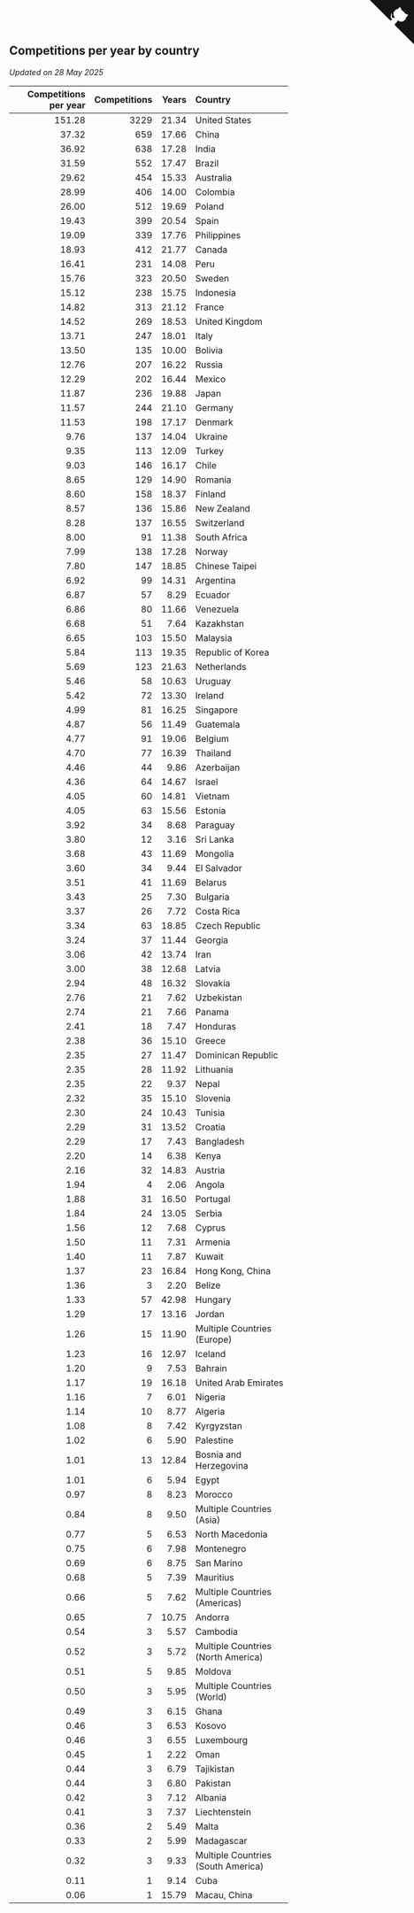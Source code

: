 ## Competitions per year by country

*Updated on 28 May 2025*

| Competitions per year | Competitions | Years | Country |
| ---: | ---: | ---: | :--- |
| 151.28 | 3229 | 21.34 | United States |
| 37.32 | 659 | 17.66 | China |
| 36.92 | 638 | 17.28 | India |
| 31.59 | 552 | 17.47 | Brazil |
| 29.62 | 454 | 15.33 | Australia |
| 28.99 | 406 | 14.00 | Colombia |
| 26.00 | 512 | 19.69 | Poland |
| 19.43 | 399 | 20.54 | Spain |
| 19.09 | 339 | 17.76 | Philippines |
| 18.93 | 412 | 21.77 | Canada |
| 16.41 | 231 | 14.08 | Peru |
| 15.76 | 323 | 20.50 | Sweden |
| 15.12 | 238 | 15.75 | Indonesia |
| 14.82 | 313 | 21.12 | France |
| 14.52 | 269 | 18.53 | United Kingdom |
| 13.71 | 247 | 18.01 | Italy |
| 13.50 | 135 | 10.00 | Bolivia |
| 12.76 | 207 | 16.22 | Russia |
| 12.29 | 202 | 16.44 | Mexico |
| 11.87 | 236 | 19.88 | Japan |
| 11.57 | 244 | 21.10 | Germany |
| 11.53 | 198 | 17.17 | Denmark |
| 9.76 | 137 | 14.04 | Ukraine |
| 9.35 | 113 | 12.09 | Turkey |
| 9.03 | 146 | 16.17 | Chile |
| 8.65 | 129 | 14.90 | Romania |
| 8.60 | 158 | 18.37 | Finland |
| 8.57 | 136 | 15.86 | New Zealand |
| 8.28 | 137 | 16.55 | Switzerland |
| 8.00 | 91 | 11.38 | South Africa |
| 7.99 | 138 | 17.28 | Norway |
| 7.80 | 147 | 18.85 | Chinese Taipei |
| 6.92 | 99 | 14.31 | Argentina |
| 6.87 | 57 | 8.29 | Ecuador |
| 6.86 | 80 | 11.66 | Venezuela |
| 6.68 | 51 | 7.64 | Kazakhstan |
| 6.65 | 103 | 15.50 | Malaysia |
| 5.84 | 113 | 19.35 | Republic of Korea |
| 5.69 | 123 | 21.63 | Netherlands |
| 5.46 | 58 | 10.63 | Uruguay |
| 5.42 | 72 | 13.30 | Ireland |
| 4.99 | 81 | 16.25 | Singapore |
| 4.87 | 56 | 11.49 | Guatemala |
| 4.77 | 91 | 19.06 | Belgium |
| 4.70 | 77 | 16.39 | Thailand |
| 4.46 | 44 | 9.86 | Azerbaijan |
| 4.36 | 64 | 14.67 | Israel |
| 4.05 | 60 | 14.81 | Vietnam |
| 4.05 | 63 | 15.56 | Estonia |
| 3.92 | 34 | 8.68 | Paraguay |
| 3.80 | 12 | 3.16 | Sri Lanka |
| 3.68 | 43 | 11.69 | Mongolia |
| 3.60 | 34 | 9.44 | El Salvador |
| 3.51 | 41 | 11.69 | Belarus |
| 3.43 | 25 | 7.30 | Bulgaria |
| 3.37 | 26 | 7.72 | Costa Rica |
| 3.34 | 63 | 18.85 | Czech Republic |
| 3.24 | 37 | 11.44 | Georgia |
| 3.06 | 42 | 13.74 | Iran |
| 3.00 | 38 | 12.68 | Latvia |
| 2.94 | 48 | 16.32 | Slovakia |
| 2.76 | 21 | 7.62 | Uzbekistan |
| 2.74 | 21 | 7.66 | Panama |
| 2.41 | 18 | 7.47 | Honduras |
| 2.38 | 36 | 15.10 | Greece |
| 2.35 | 27 | 11.47 | Dominican Republic |
| 2.35 | 28 | 11.92 | Lithuania |
| 2.35 | 22 | 9.37 | Nepal |
| 2.32 | 35 | 15.10 | Slovenia |
| 2.30 | 24 | 10.43 | Tunisia |
| 2.29 | 31 | 13.52 | Croatia |
| 2.29 | 17 | 7.43 | Bangladesh |
| 2.20 | 14 | 6.38 | Kenya |
| 2.16 | 32 | 14.83 | Austria |
| 1.94 | 4 | 2.06 | Angola |
| 1.88 | 31 | 16.50 | Portugal |
| 1.84 | 24 | 13.05 | Serbia |
| 1.56 | 12 | 7.68 | Cyprus |
| 1.50 | 11 | 7.31 | Armenia |
| 1.40 | 11 | 7.87 | Kuwait |
| 1.37 | 23 | 16.84 | Hong Kong, China |
| 1.36 | 3 | 2.20 | Belize |
| 1.33 | 57 | 42.98 | Hungary |
| 1.29 | 17 | 13.16 | Jordan |
| 1.26 | 15 | 11.90 | Multiple Countries (Europe) |
| 1.23 | 16 | 12.97 | Iceland |
| 1.20 | 9 | 7.53 | Bahrain |
| 1.17 | 19 | 16.18 | United Arab Emirates |
| 1.16 | 7 | 6.01 | Nigeria |
| 1.14 | 10 | 8.77 | Algeria |
| 1.08 | 8 | 7.42 | Kyrgyzstan |
| 1.02 | 6 | 5.90 | Palestine |
| 1.01 | 13 | 12.84 | Bosnia and Herzegovina |
| 1.01 | 6 | 5.94 | Egypt |
| 0.97 | 8 | 8.23 | Morocco |
| 0.84 | 8 | 9.50 | Multiple Countries (Asia) |
| 0.77 | 5 | 6.53 | North Macedonia |
| 0.75 | 6 | 7.98 | Montenegro |
| 0.69 | 6 | 8.75 | San Marino |
| 0.68 | 5 | 7.39 | Mauritius |
| 0.66 | 5 | 7.62 | Multiple Countries (Americas) |
| 0.65 | 7 | 10.75 | Andorra |
| 0.54 | 3 | 5.57 | Cambodia |
| 0.52 | 3 | 5.72 | Multiple Countries (North America) |
| 0.51 | 5 | 9.85 | Moldova |
| 0.50 | 3 | 5.95 | Multiple Countries (World) |
| 0.49 | 3 | 6.15 | Ghana |
| 0.46 | 3 | 6.53 | Kosovo |
| 0.46 | 3 | 6.55 | Luxembourg |
| 0.45 | 1 | 2.22 | Oman |
| 0.44 | 3 | 6.79 | Tajikistan |
| 0.44 | 3 | 6.80 | Pakistan |
| 0.42 | 3 | 7.12 | Albania |
| 0.41 | 3 | 7.37 | Liechtenstein |
| 0.36 | 2 | 5.49 | Malta |
| 0.33 | 2 | 5.99 | Madagascar |
| 0.32 | 3 | 9.33 | Multiple Countries (South America) |
| 0.11 | 1 | 9.14 | Cuba |
| 0.06 | 1 | 15.79 | Macau, China |


<a href="https://github.com/jonatanklosko/wca_statistics" class="github-corner" aria-label="View source on Github"><svg width="80" height="80" viewBox="0 0 250 250" style="fill:#151513; color:#fff; position: absolute; top: 0; border: 0; right: 0;" aria-hidden="true"><path d="M0,0 L115,115 L130,115 L142,142 L250,250 L250,0 Z"></path><path d="M128.3,109.0 C113.8,99.7 119.0,89.6 119.0,89.6 C122.0,82.7 120.5,78.6 120.5,78.6 C119.2,72.0 123.4,76.3 123.4,76.3 C127.3,80.9 125.5,87.3 125.5,87.3 C122.9,97.6 130.6,101.9 134.4,103.2" fill="currentColor" style="transform-origin: 130px 106px;" class="octo-arm"></path><path d="M115.0,115.0 C114.9,115.1 118.7,116.5 119.8,115.4 L133.7,101.6 C136.9,99.2 139.9,98.4 142.2,98.6 C133.8,88.0 127.5,74.4 143.8,58.0 C148.5,53.4 154.0,51.2 159.7,51.0 C160.3,49.4 163.2,43.6 171.4,40.1 C171.4,40.1 176.1,42.5 178.8,56.2 C183.1,58.6 187.2,61.8 190.9,65.4 C194.5,69.0 197.7,73.2 200.1,77.6 C213.8,80.2 216.3,84.9 216.3,84.9 C212.7,93.1 206.9,96.0 205.4,96.6 C205.1,102.4 203.0,107.8 198.3,112.5 C181.9,128.9 168.3,122.5 157.7,114.1 C157.9,116.9 156.7,120.9 152.7,124.9 L141.0,136.5 C139.8,137.7 141.6,141.9 141.8,141.8 Z" fill="currentColor" class="octo-body"></path></svg></a><style>.github-corner:hover .octo-arm{animation:octocat-wave 560ms ease-in-out}@keyframes octocat-wave{0%,100%{transform:rotate(0)}20%,60%{transform:rotate(-25deg)}40%,80%{transform:rotate(10deg)}}@media (max-width:500px){.github-corner:hover .octo-arm{animation:none}.github-corner .octo-arm{animation:octocat-wave 560ms ease-in-out}}</style>
